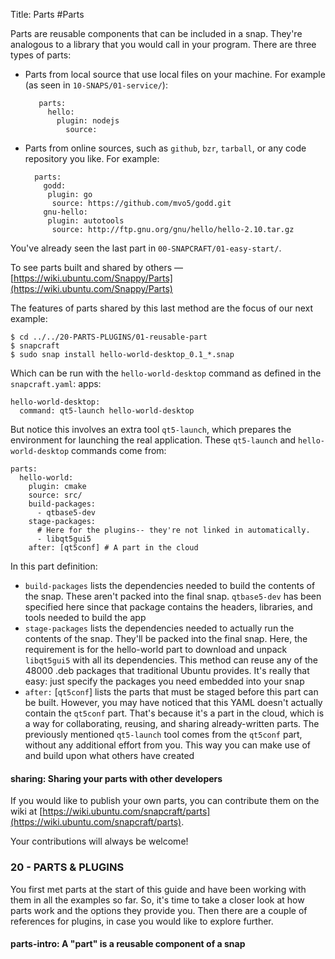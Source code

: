 Title: Parts
#Parts

Parts are reusable components that can be included in a snap. They're analogous to a library that you would call in your program. There are three types of parts:

- Parts from local source that use local files on your machine. For example (as seen in `10-SNAPS/01-service/`):

         parts:
           hello:
             plugin: nodejs
               source:

- Parts from online sources, such as `github`, `bzr`, `tarball`, or any code repository you like. For example:

        parts:
          godd:
           plugin: go
            source: https://github.com/mvo5/godd.git
          gnu-hello:
           plugin: autotools
            source: http://ftp.gnu.org/gnu/hello/hello-2.10.tar.gz

You've already seen the last part in `00-SNAPCRAFT/01-easy-start/`.

To see parts built and shared by others — [https://wiki.ubuntu.com/Snappy/Parts](https://wiki.ubuntu.com/Snappy/Parts)

The features of parts shared by this last method are the focus of our next example:

    $ cd ../../20-PARTS-PLUGINS/01-reusable-part
    $ snapcraft
    $ sudo snap install hello-world-desktop_0.1_*.snap

Which can be run with the `hello-world-desktop` command as defined in the `snapcraft.yaml`:
apps:

    hello-world-desktop:
      command: qt5-launch hello-world-desktop

But notice this involves an extra tool `qt5-launch`, which prepares the environment for launching the real application. These `qt5-launch` and `hello-world-desktop` commands come from:

    parts:
      hello-world:
        plugin: cmake
        source: src/
        build-packages:
          - qtbase5-dev
        stage-packages:
          # Here for the plugins-- they're not linked in automatically.
          - libqt5gui5
        after: [qt5conf] # A part in the cloud

In this part definition:

*   `build-packages` lists the dependencies needed to build the contents of the snap. These aren't packed into the final snap. `qtbase5-dev` has been specified here since that package contains the headers, libraries, and tools needed to build the app
*   `stage-packages` lists the dependencies needed to actually run the contents of the snap. They'll be packed into the final snap. Here, the requirement is for the hello-world part to download and unpack `libqt5gui5` with all its dependencies. This method can reuse any of the 48000 .deb packages that traditional Ubuntu provides. It's really that easy: just specify the packages you need embedded into your snap
*   `after:` [`qt5conf`] lists the parts that must be staged before this part can be built. However, you may have noticed that this YAML doesn't actually contain the `qt5conf` part. That's because it's a part in the cloud, which is a way for collaborating, reusing, and sharing already-written parts. The previously mentioned `qt5-launch` tool comes from the `qt5conf` part, without any additional effort from you. This way you can make use of and build upon what others have created

#### sharing: Sharing your parts with other developers

If you would like to publish your own parts, you can contribute them on the wiki at [https://wiki.ubuntu.com/snapcraft/parts](https://wiki.ubuntu.com/snapcraft/parts).

Your contributions will always be welcome!

### 20 - PARTS & PLUGINS

You first met parts at the start of this guide and have been working with them in all the examples so far. So, it's time to take a closer look at how parts work and the options they provide you. Then there are a couple of references for plugins, in case you would like to explore further.

#### parts-intro: A "part" is a reusable component of a snap
